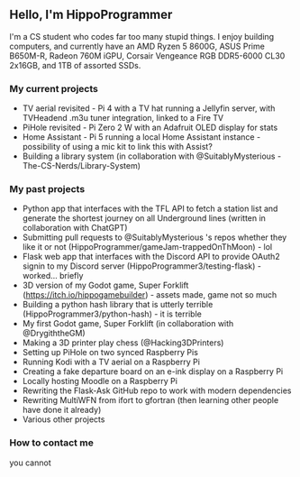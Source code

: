 ## Hello, I'm HippoProgrammer
I'm a CS student who codes far too many stupid things.
I enjoy building computers, and currently have an AMD Ryzen 5 8600G, ASUS Prime B650M-R,  Radeon 760M iGPU, Corsair Vengeance RGB DDR5-6000 CL30 2x16GB, and 1TB of assorted SSDs.

### My current projects
* TV aerial revisited - Pi 4 with a TV hat running a Jellyfin server, with TVHeadend .m3u tuner integration, linked to a Fire TV
* PiHole revisited - Pi Zero 2 W with an Adafruit OLED display for stats
* Home Assistant - Pi 5 running a local Home Assistant instance - possibility of using a mic kit to link this with Assist?
* Building a library system (in collaboration with @SuitablyMysterious - The-CS-Nerds/Library-System)

### My past projects
* Python app that interfaces with the TFL API to fetch a station list and generate the shortest journey on all Underground lines (written in collaboration with ChatGPT)
* Submitting pull requests to @SuitablyMysterious 's repos whether they like it or not (HippoProgrammer/gameJam-trappedOnThMoon) - lol
* Flask web app that interfaces with the Discord API to provide OAuth2 signin to my Discord server (HippoProgrammer3/testing-flask) - worked... briefly
* 3D version of my Godot game, Super Forklift (https://itch.io/hippogamebuilder) - assets made, game not so much
* Building a python hash library that is utterly terrible (HippoProgrammer3/python-hash) - it is terrible
* My first Godot game, Super Forklift (in collaboration with @DrygiththeGM)
* Making a 3D printer play chess (@Hacking3DPrinters)
* Setting up PiHole on two synced Raspberry Pis
* Running Kodi with a TV aerial on a Raspberry Pi
* Creating a fake departure board on an e-ink display on a Raspberry Pi
* Locally hosting Moodle on a Raspberry Pi
* Rewriting the Flask-Ask GitHub repo to work with modern dependencies
* Rewriting MultiWFN from ifort to gfortran (then learning other people have done it already)
* Various other projects

### How to contact me
you cannot
